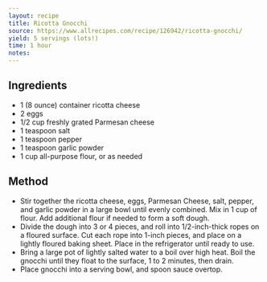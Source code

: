 ```yaml
---
layout: recipe
title: Ricotta Gnocchi
source: https://www.allrecipes.com/recipe/126942/ricotta-gnocchi/
yield: 5 servings (lots!)
time: 1 hour
notes: 
---
```


## Ingredients
- 1 (8 ounce) container ricotta cheese
- 2 eggs
- 1/2 cup freshly grated Parmesan cheese
- 1 teaspoon salt
- 1 teaspoon pepper
- 1 teaspoon garlic powder
- 1 cup all-purpose flour, or as needed

## Method
- Stir together the ricotta cheese, eggs, Parmesan Cheese, salt, pepper, and garlic powder in a large bowl until evenly combined. Mix in 1 cup of flour. Add additional flour if needed to form a soft dough.
- Divide the dough into 3 or 4 pieces, and roll into 1/2-inch-thick ropes on a floured surface. Cut each rope into 1-inch pieces, and place on a lightly floured baking sheet. Place in the refrigerator until ready to use.
- Bring a large pot of lightly salted water to a boil over high heat. Boil the gnocchi until they float to the surface, 1 to 2 minutes, then drain.
- Place gnocchi into a serving bowl, and spoon sauce overtop.

